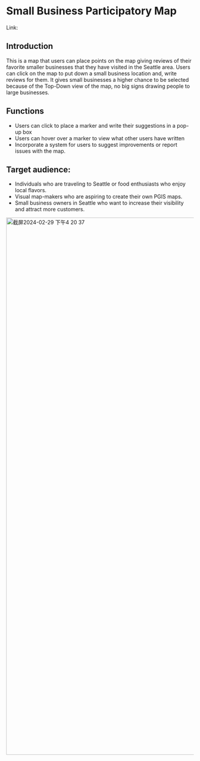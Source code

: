 # Small Business Participatory Map

Link:

## Introduction
This is a map that users can place points on the map giving reviews of their favorite smaller businesses that they have visited in the Seattle area. Users can click on the map to put down a small business location and, write reviews for them. It gives small businesses a higher chance to be selected because of the Top-Down view of the map, no big signs drawing people to large businesses.

## Functions
- Users can click to place a marker and write their suggestions in a pop-up box
- Users can hover over a marker to view what other users have written
- Incorporate a system for users to suggest improvements or report issues with the map.

## Target audience:
- Individuals who are traveling to Seattle or food enthusiasts who enjoy local flavors.
- Visual map-makers who are aspiring to create their own PGIS maps.
- Small business owners in Seattle who want to increase their visibility and attract more customers.

<img width="1440" alt="截屏2024-02-29 下午4 20 37" src="https://github.com/zyhleohao/participatory-mapping/assets/129431505/ec7f9b22-c097-4afc-b64d-3b9a0924b0b8">

